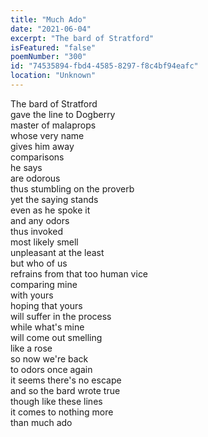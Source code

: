 ```yaml
---
title: "Much Ado"
date: "2021-06-04"
excerpt: "The bard of Stratford"
isFeatured: "false"
poemNumber: "300"
id: "74535894-fbd4-4585-8297-f8c4bf94eafc"
location: "Unknown"
---
```


The bard of Stratford  
gave the line to Dogberry  
master of malaprops  
whose very name  
gives him away  
comparisons  
he says  
are odorous  
thus stumbling on the proverb  
yet the saying stands  
even as he spoke it  
and any odors  
thus invoked  
most likely smell  
unpleasant at the least  
but who of us  
refrains from that too human vice  
comparing mine  
with yours  
hoping that yours  
will suffer in the process  
while what's mine  
will come out smelling  
like a rose  
so now we're back  
to odors once again  
it seems there's no escape  
and so the bard wrote true  
though like these lines  
it comes to nothing more  
than much ado
